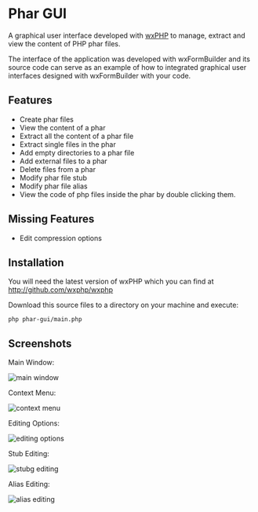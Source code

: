 # Phar GUI

A graphical user interface developed with [wxPHP](http://wxphp.org) to manage, 
extract and view the content of PHP phar files. 

The interface of the application was developed with wxFormBuilder and its 
source code can serve as an example of how to integrated graphical user 
interfaces designed with wxFormBuilder with your code.

## Features

* Create phar files
* View the content of a phar
* Extract all the content of a phar file
* Extract single files in the phar
* Add empty directories to a phar file
* Add external files to a phar
* Delete files from a phar
* Modify phar file stub
* Modify phar file alias
* View the code of php files inside the phar by double clicking them.

## Missing Features

* Edit compression options

## Installation

You will need the latest version of wxPHP which you can find at
http://github.com/wxphp/wxphp

Download this source files to a directory on your machine and execute:

    php phar-gui/main.php

## Screenshots

Main Window:

![main window](https://raw.github.com/jgmdev/phar-gui/master/screenshots/ss01.png)

Context Menu:

![context menu](https://raw.github.com/jgmdev/phar-gui/master/screenshots/ss02.png)

Editing Options:

![editing options](https://raw.github.com/jgmdev/phar-gui/master/screenshots/ss03.png)

Stub Editing:

![stubg editing](https://raw.github.com/jgmdev/phar-gui/master/screenshots/ss04.png)

Alias Editing:

![alias editing](https://raw.github.com/jgmdev/phar-gui/master/screenshots/ss05.png)